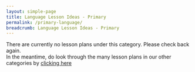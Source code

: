 ```yaml
---
layout: simple-page
title: Language Lesson Ideas - Primary
permalink: /primary-language/
breadcrumb: Language Lesson Ideas - Primary
---
```

There are currently no lesson plans under this category. Please check back again.<br> 
In the meantime, do look through the many lesson plans in our other categories by [clicking here](/in-schools/digital-maker/lesson-ideas-primary/)
